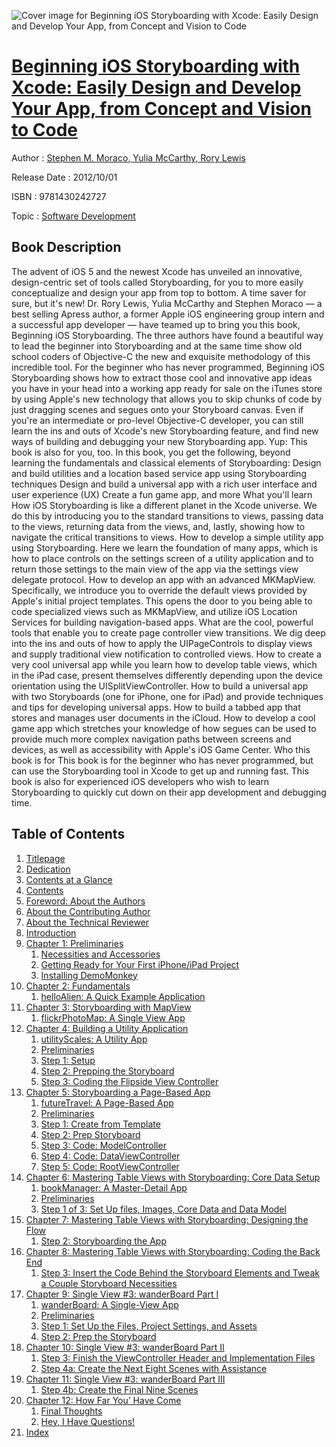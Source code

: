 ![Cover image for Beginning iOS Storyboarding with Xcode: Easily Design and Develop Your App, from Concept and Vision to Code](https://imgdetail.ebookreading.net/cover/cover/software_development/EB9781430242727.jpg)

[Beginning iOS Storyboarding with Xcode: Easily Design and Develop Your App, from Concept and Vision to Code](https://ebookreading.net/view/book/Beginning+iOS+Storyboarding+with+Xcode%3A+Easily+Design+and+Develop+Your+App%2C+from+Concept+and+Vision+to+Code-EB9781430242727_1.html "Beginning iOS Storyboarding with Xcode: Easily Design and Develop Your App, from Concept and Vision to Code")
====================================================================================================================

Author : [Stephen M. Moraco](https://ebookreading.net/search/author/Stephen+M.+Moraco),[ Yulia McCarthy](https://ebookreading.net/search/author/+Yulia+McCarthy),[ Rory Lewis](https://ebookreading.net/search/author/+Rory+Lewis)

Release Date : 2012/10/01

ISBN : 9781430242727

Topic : [Software Development](https://ebookreading.net/search/category/software-development)

Book Description
-----------------

The advent of iOS 5 and the newest Xcode has unveiled an innovative, design-centric set of tools called Storyboarding, for you to more easily conceptualize and design your app from top to bottom. A time saver for sure, but it's new!
Dr. Rory Lewis, Yulia McCarthy and Stephen Moraco — a best selling Apress author, a former Apple iOS engineering group intern and a successful app developer — have teamed up to bring you this book, Beginning iOS Storyboarding. The three authors have found a beautiful way to lead the beginner into Storyboarding and at the same time show old school coders of Objective-C the new and exquisite methodology of this incredible tool.
For the beginner who has never programmed, Beginning iOS Storyboarding shows how to extract those cool and innovative app ideas you have in your head into a working app ready for sale on the iTunes store by using Apple's new technology that allows you to skip chunks of code by just dragging scenes and segues onto your Storyboard canvas.
Even if you're an intermediate or pro-level Objective-C developer, you can still learn the ins and outs of Xcode's new Storyboarding feature, and find new ways of building and debugging your new Storyboarding app. Yup: This book is also for you, too.
In this book, you get the following, beyond learning the fundamentals and classical elements of Storyboarding:
Design and build utilities and a location based service app using Storyboarding techniques
Design and build a universal app with a rich user interface and user experience (UX)
Create a fun game app, and more
What you'll learn
How iOS Storyboarding is like a different planet in the Xcode universe. We do this by introducing you to the standard transitions to views, passing data to the views, returning data from the views, and, lastly, showing how to navigate the critical transitions to views.
How to develop a simple utility app using Storyboarding. Here we learn the foundation of many apps, which is how to place controls on the settings screen of a utility application and to return those settings to the main view of the app via the settings view delegate protocol.
How to develop an app with an advanced MKMapView. Specifically, we introduce you to override the default views provided by Apple's initial project templates. This opens the door to you being able to code specialized views such as MKMapView, and utilize iOS Location Services for building navigation-based apps.
What are the cool, powerful tools that enable you to create page controller view transitions. We dig deep into the ins and outs of how to apply the UIPageControls to display views and supply traditional view notification to controlled views.
How to create a very cool universal app while you learn how to develop table views, which in the iPad case, present themselves differently depending upon the device orientation using the UISplitViewController.
How to build a universal app with two Storyboards (one for iPhone, one for iPad) and provide techniques and tips for developing universal apps.
How to build a tabbed app that stores and manages user documents in the iCloud.
How to develop a cool game app which stretches your knowledge of how segues can be used to provide much more complex navigation paths between screens and devices, as well as accessibility with Apple's iOS Game Center.
Who this book is for
This book is for the beginner who has never programmed, but can use the Storyboarding tool in Xcode to get up and running fast. This book is also for experienced iOS developers who wish to learn Storyboarding to quickly cut down on their app development and debugging time.
              
Table of Contents
-----------------

1. [Titlepage](https://ebookreading.net/view/book/Beginning+iOS+Storyboarding+with+Xcode%3A+Easily+Design+and+Develop+Your+App%2C+from+Concept+and+Vision+to+Code-EB9781430242727_2.html)
1. [Dedication](https://ebookreading.net/view/book/Beginning+iOS+Storyboarding+with+Xcode%3A+Easily+Design+and+Develop+Your+App%2C+from+Concept+and+Vision+to+Code-EB9781430242727_4.html)
1. [Contents at a Glance](https://ebookreading.net/view/book/Beginning+iOS+Storyboarding+with+Xcode%3A+Easily+Design+and+Develop+Your+App%2C+from+Concept+and+Vision+to+Code-EB9781430242727_5.html#contents_at_a_glanc)
1. [Contents](https://ebookreading.net/view/book/Beginning+iOS+Storyboarding+with+Xcode%3A+Easily+Design+and+Develop+Your+App%2C+from+Concept+and+Vision+to+Code-EB9781430242727_6.html#contents)
1. [Foreword: About the Authors](https://ebookreading.net/view/book/Beginning+iOS+Storyboarding+with+Xcode%3A+Easily+Design+and+Develop+Your+App%2C+from+Concept+and+Vision+to+Code-EB9781430242727_7.html#foreword_about_the_)
1. [About the Contributing Author](https://ebookreading.net/view/book/Beginning+iOS+Storyboarding+with+Xcode%3A+Easily+Design+and+Develop+Your+App%2C+from+Concept+and+Vision+to+Code-EB9781430242727_8.html#about_the_contribut)
1. [About the Technical Reviewer](https://ebookreading.net/view/book/Beginning+iOS+Storyboarding+with+Xcode%3A+Easily+Design+and+Develop+Your+App%2C+from+Concept+and+Vision+to+Code-EB9781430242727_9.html#about_the_technical)
1. [Introduction](https://ebookreading.net/view/book/Beginning+iOS+Storyboarding+with+Xcode%3A+Easily+Design+and+Develop+Your+App%2C+from+Concept+and+Vision+to+Code-EB9781430242727_10.html#introduction)
1. [Chapter 1: Preliminaries](https://ebookreading.net/view/book/Beginning+iOS+Storyboarding+with+Xcode%3A+Easily+Design+and+Develop+Your+App%2C+from+Concept+and+Vision+to+Code-EB9781430242727_11.html#ch1)
    1. [Necessities and Accessories](https://ebookreading.net/view/book/Beginning+iOS+Storyboarding+with+Xcode%3A+Easily+Design+and+Develop+Your+App%2C+from+Concept+and+Vision+to+Code-EB9781430242727_11.html#s001-0)
    1. [Getting Ready for Your First iPhone/iPad Project](https://ebookreading.net/view/book/Beginning+iOS+Storyboarding+with+Xcode%3A+Easily+Design+and+Develop+Your+App%2C+from+Concept+and+Vision+to+Code-EB9781430242727_11.html#s001-4)
    1. [Installing DemoMonkey](https://ebookreading.net/view/book/Beginning+iOS+Storyboarding+with+Xcode%3A+Easily+Design+and+Develop+Your+App%2C+from+Concept+and+Vision+to+Code-EB9781430242727_11.html#s001-5)
1. [Chapter 2: Fundamentals](https://ebookreading.net/view/book/Beginning+iOS+Storyboarding+with+Xcode%3A+Easily+Design+and+Develop+Your+App%2C+from+Concept+and+Vision+to+Code-EB9781430242727_12.html#ch2)
    1. [helloAlien: A Quick Example Application](https://ebookreading.net/view/book/Beginning+iOS+Storyboarding+with+Xcode%3A+Easily+Design+and+Develop+Your+App%2C+from+Concept+and+Vision+to+Code-EB9781430242727_12.html#s001-6)
1. [Chapter 3: Storyboarding with MapView](https://ebookreading.net/view/book/Beginning+iOS+Storyboarding+with+Xcode%3A+Easily+Design+and+Develop+Your+App%2C+from+Concept+and+Vision+to+Code-EB9781430242727_13.html#ch3)
    1. [flickrPhotoMap: A Single View App](https://ebookreading.net/view/book/Beginning+iOS+Storyboarding+with+Xcode%3A+Easily+Design+and+Develop+Your+App%2C+from+Concept+and+Vision+to+Code-EB9781430242727_13.html#s001-12)
1. [Chapter 4: Building a Utility Application](https://ebookreading.net/view/book/Beginning+iOS+Storyboarding+with+Xcode%3A+Easily+Design+and+Develop+Your+App%2C+from+Concept+and+Vision+to+Code-EB9781430242727_14.html#ch4)
    1. [utilityScales: A Utility App](https://ebookreading.net/view/book/Beginning+iOS+Storyboarding+with+Xcode%3A+Easily+Design+and+Develop+Your+App%2C+from+Concept+and+Vision+to+Code-EB9781430242727_14.html#s001-17)
    1. [Preliminaries](https://ebookreading.net/view/book/Beginning+iOS+Storyboarding+with+Xcode%3A+Easily+Design+and+Develop+Your+App%2C+from+Concept+and+Vision+to+Code-EB9781430242727_14.html#s001-18)
    1. [Step 1: Setup](https://ebookreading.net/view/book/Beginning+iOS+Storyboarding+with+Xcode%3A+Easily+Design+and+Develop+Your+App%2C+from+Concept+and+Vision+to+Code-EB9781430242727_14.html#s001-19)
    1. [Step 2: Prepping the Storyboard](https://ebookreading.net/view/book/Beginning+iOS+Storyboarding+with+Xcode%3A+Easily+Design+and+Develop+Your+App%2C+from+Concept+and+Vision+to+Code-EB9781430242727_14.html#s001-20)
    1. [Step 3: Coding the Flipside View Controller](https://ebookreading.net/view/book/Beginning+iOS+Storyboarding+with+Xcode%3A+Easily+Design+and+Develop+Your+App%2C+from+Concept+and+Vision+to+Code-EB9781430242727_14.html#s001-21)
1. [Chapter 5: Storyboarding a Page-Based App](https://ebookreading.net/view/book/Beginning+iOS+Storyboarding+with+Xcode%3A+Easily+Design+and+Develop+Your+App%2C+from+Concept+and+Vision+to+Code-EB9781430242727_15.html#ch5)
    1. [futureTravel: A Page-Based App](https://ebookreading.net/view/book/Beginning+iOS+Storyboarding+with+Xcode%3A+Easily+Design+and+Develop+Your+App%2C+from+Concept+and+Vision+to+Code-EB9781430242727_15.html#s001-22)
    1. [Preliminaries](https://ebookreading.net/view/book/Beginning+iOS+Storyboarding+with+Xcode%3A+Easily+Design+and+Develop+Your+App%2C+from+Concept+and+Vision+to+Code-EB9781430242727_15.html#s001-23)
    1. [Step 1: Create from Template](https://ebookreading.net/view/book/Beginning+iOS+Storyboarding+with+Xcode%3A+Easily+Design+and+Develop+Your+App%2C+from+Concept+and+Vision+to+Code-EB9781430242727_15.html#s001-24)
    1. [Step 2: Prep Storyboard](https://ebookreading.net/view/book/Beginning+iOS+Storyboarding+with+Xcode%3A+Easily+Design+and+Develop+Your+App%2C+from+Concept+and+Vision+to+Code-EB9781430242727_15.html#s001-25)
    1. [Step 3: Code: ModelController](https://ebookreading.net/view/book/Beginning+iOS+Storyboarding+with+Xcode%3A+Easily+Design+and+Develop+Your+App%2C+from+Concept+and+Vision+to+Code-EB9781430242727_15.html#s001-26)
    1. [Step 4: Code: DataViewController](https://ebookreading.net/view/book/Beginning+iOS+Storyboarding+with+Xcode%3A+Easily+Design+and+Develop+Your+App%2C+from+Concept+and+Vision+to+Code-EB9781430242727_15.html#s001-27)
    1. [Step 5: Code: RootViewController](https://ebookreading.net/view/book/Beginning+iOS+Storyboarding+with+Xcode%3A+Easily+Design+and+Develop+Your+App%2C+from+Concept+and+Vision+to+Code-EB9781430242727_15.html#s001-28)
1. [Chapter 6: Mastering Table Views with Storyboarding: Core Data Setup](https://ebookreading.net/view/book/Beginning+iOS+Storyboarding+with+Xcode%3A+Easily+Design+and+Develop+Your+App%2C+from+Concept+and+Vision+to+Code-EB9781430242727_16.html#ch6)
    1. [bookManager: A Master-Detail App](https://ebookreading.net/view/book/Beginning+iOS+Storyboarding+with+Xcode%3A+Easily+Design+and+Develop+Your+App%2C+from+Concept+and+Vision+to+Code-EB9781430242727_16.html#s001-29)
    1. [Preliminaries](https://ebookreading.net/view/book/Beginning+iOS+Storyboarding+with+Xcode%3A+Easily+Design+and+Develop+Your+App%2C+from+Concept+and+Vision+to+Code-EB9781430242727_16.html#s001-30)
    1. [Step 1 of 3: Set Up files, Images, Core Data and Data Model](https://ebookreading.net/view/book/Beginning+iOS+Storyboarding+with+Xcode%3A+Easily+Design+and+Develop+Your+App%2C+from+Concept+and+Vision+to+Code-EB9781430242727_16.html#s001-31)
1. [Chapter 7: Mastering Table Views with Storyboarding: Designing the Flow](https://ebookreading.net/view/book/Beginning+iOS+Storyboarding+with+Xcode%3A+Easily+Design+and+Develop+Your+App%2C+from+Concept+and+Vision+to+Code-EB9781430242727_17.html#ch7)
    1. [Step 2: Storyboarding the App](https://ebookreading.net/view/book/Beginning+iOS+Storyboarding+with+Xcode%3A+Easily+Design+and+Develop+Your+App%2C+from+Concept+and+Vision+to+Code-EB9781430242727_17.html#s001-32)
1. [Chapter 8: Mastering Table Views with Storyboarding: Coding the Back End](https://ebookreading.net/view/book/Beginning+iOS+Storyboarding+with+Xcode%3A+Easily+Design+and+Develop+Your+App%2C+from+Concept+and+Vision+to+Code-EB9781430242727_18.html#ch8)
    1. [Step 3: Insert the Code Behind the Storyboard Elements and Tweak a Couple Storyboard Necessities](https://ebookreading.net/view/book/Beginning+iOS+Storyboarding+with+Xcode%3A+Easily+Design+and+Develop+Your+App%2C+from+Concept+and+Vision+to+Code-EB9781430242727_18.html#s001-40)
1. [Chapter 9: Single View #3: wanderBoard Part I](https://ebookreading.net/view/book/Beginning+iOS+Storyboarding+with+Xcode%3A+Easily+Design+and+Develop+Your+App%2C+from+Concept+and+Vision+to+Code-EB9781430242727_19.html#ch9)
    1. [wanderBoard: A Single-View App](https://ebookreading.net/view/book/Beginning+iOS+Storyboarding+with+Xcode%3A+Easily+Design+and+Develop+Your+App%2C+from+Concept+and+Vision+to+Code-EB9781430242727_19.html#s001-49)
    1. [Preliminaries](https://ebookreading.net/view/book/Beginning+iOS+Storyboarding+with+Xcode%3A+Easily+Design+and+Develop+Your+App%2C+from+Concept+and+Vision+to+Code-EB9781430242727_19.html#s001-50)
    1. [Step 1: Set Up the Files, Project Settings, and Assets](https://ebookreading.net/view/book/Beginning+iOS+Storyboarding+with+Xcode%3A+Easily+Design+and+Develop+Your+App%2C+from+Concept+and+Vision+to+Code-EB9781430242727_19.html#s001-52)
    1. [Step 2: Prep the Storyboard](https://ebookreading.net/view/book/Beginning+iOS+Storyboarding+with+Xcode%3A+Easily+Design+and+Develop+Your+App%2C+from+Concept+and+Vision+to+Code-EB9781430242727_19.html#s001-53)
1. [Chapter 10: Single View #3: wanderBoard Part II](https://ebookreading.net/view/book/Beginning+iOS+Storyboarding+with+Xcode%3A+Easily+Design+and+Develop+Your+App%2C+from+Concept+and+Vision+to+Code-EB9781430242727_20.html#ch10)
    1. [Step 3: Finish the ViewController Header and Implementation Files](https://ebookreading.net/view/book/Beginning+iOS+Storyboarding+with+Xcode%3A+Easily+Design+and+Develop+Your+App%2C+from+Concept+and+Vision+to+Code-EB9781430242727_20.html#s001-54)
    1. [Step 4a: Create the Next Eight Scenes with Assistance](https://ebookreading.net/view/book/Beginning+iOS+Storyboarding+with+Xcode%3A+Easily+Design+and+Develop+Your+App%2C+from+Concept+and+Vision+to+Code-EB9781430242727_20.html#s001-55)
1. [Chapter 11: Single View #3: wanderBoard Part III](https://ebookreading.net/view/book/Beginning+iOS+Storyboarding+with+Xcode%3A+Easily+Design+and+Develop+Your+App%2C+from+Concept+and+Vision+to+Code-EB9781430242727_21.html#ch11)
    1. [Step 4b: Create the Final Nine Scenes](https://ebookreading.net/view/book/Beginning+iOS+Storyboarding+with+Xcode%3A+Easily+Design+and+Develop+Your+App%2C+from+Concept+and+Vision+to+Code-EB9781430242727_21.html#s001-64)
1. [Chapter 12: How Far You’ Have Come](https://ebookreading.net/view/book/Beginning+iOS+Storyboarding+with+Xcode%3A+Easily+Design+and+Develop+Your+App%2C+from+Concept+and+Vision+to+Code-EB9781430242727_22.html#ch12)
    1. [Final Thoughts](https://ebookreading.net/view/book/Beginning+iOS+Storyboarding+with+Xcode%3A+Easily+Design+and+Develop+Your+App%2C+from+Concept+and+Vision+to+Code-EB9781430242727_22.html#s001-65)
    1. [Hey, I Have Questions!](https://ebookreading.net/view/book/Beginning+iOS+Storyboarding+with+Xcode%3A+Easily+Design+and+Develop+Your+App%2C+from+Concept+and+Vision+to+Code-EB9781430242727_22.html#s001-69)
1. [Index](https://ebookreading.net/view/book/Beginning+iOS+Storyboarding+with+Xcode%3A+Easily+Design+and+Develop+Your+App%2C+from+Concept+and+Vision+to+Code-EB9781430242727_23.html#index)
